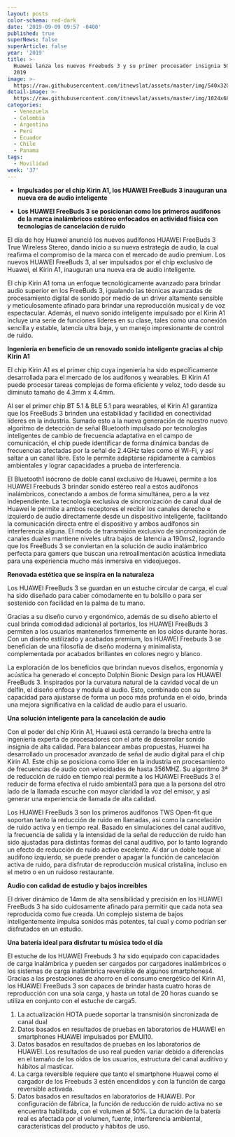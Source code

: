 ```yaml
---
layout: posts
color-schema: red-dark
date: '2019-09-09 09:57 -0400'
published: true
superNews: false
superArticle: false
year: '2019'
title: >-
  Huawei lanza los nuevos Freebuds 3 y su primer procesador insignia 5G en IFA
  2019
image: >-
  https://raw.githubusercontent.com/itnewslat/assets/master/img/540x320/Kirin-A1-p.jpg
detail-image: >-
  https://raw.githubusercontent.com/itnewslat/assets/master/img/1024x680/Kirin-A1-g.jpg
categories:
  - Venezuela
  - Colombia
  - Argentina
  - Perú
  - Ecuador
  - Chile
  - Panama
tags:
  - Movilidad
week: '37'
---
```

- **Impulsados por el chip Kirin A1,  los HUAWEI FreeBuds 3 inauguran una nueva era de audio inteligente**

- **Los HUAWEI FreeBuds 3 se posicionan como los primeros audífonos de la marca inalámbricos estéreo enfocados en actividad física con tecnologías de cancelación de ruido**

El día de hoy Huawei anunció los nuevos audífonos HUAWEI FreeBuds 3 True Wireless Stereo, dando inicio a su nueva estrategia de audio, la cual reafirma el compromiso de la marca con el mercado de audio premium. Los nuevos HUAWEI FreeBuds 3, al ser impulsados por el chip exclusivo de Huawei, el Kirin A1, inauguran una nueva era de audio inteligente.

El chip Kirin A1 toma un enfoque tecnológicamente avanzado para brindar audio superior en los FreeBuds 3, igualando las técnicas avanzadas de procesamiento digital de sonido por medio de un driver altamente sensible y meticulosamente afinado para brindar una reproducción musical y de voz espectacular. Además, el nuevo sonido inteligente impulsado por el Kirin A1 incluye una serie de funciones líderes en su clase, tales como una conexión sencilla y estable, latencia ultra baja, y un manejo impresionante de control de ruido. 

**Ingeniería en beneficio de un renovado sonido inteligente gracias al chip Kirin A1**

El chip Kirin A1 es el primer chip cuya ingeniería ha sido específicamente desarrollada para el mercado de los audífonos y wearables. El Kirin A1 puede procesar tareas complejas de forma eficiente y veloz, todo desde su diminuto tamaño de 4.3mm x 4.4mm.

Al ser el primer chip BT 5.1 & BLE 5.1 para wearables, el Kirin A1 garantiza que los FreeBuds 3 brinden una estabilidad y facilidad en conectividad líderes en la industria. Sumado esto a la nueva generación de nuestro nuevo algoritmo de detección de señal Bluetooth impulsado por tecnologías inteligentes de cambio de frecuencia adaptativa en el campo de comunicación, el chip puede identificar de forma dinámica bandas de frecuencias afectadas por la señal de 2.4GHz tales como el Wi-Fi, y así saltar a un canal libre. Esto le permite adaptarse rápidamente a cambios ambientales y lograr capacidades a prueba de interferencia.

El Bluetooth1 isócrono de doble canal exclusivo de Huawei, permite a los HUAWEI Freebuds 3 brindar sonido estéreo real a estos audífonos inalámbricos, conectando a ambos de forma simultánea, pero a la vez independiente. La tecnología exclusiva de sincronización de canal dual de Huawei le permite a ambos receptores el recibir los canales derecho e izquierdo de audio directamente desde un dispositivo inteligente, facilitando la comunicación directa entre el dispositivo y ambos audífonos sin interferencia alguna. El modo de transmisión exclusivo de sincronización de canales duales mantiene niveles ultra bajos de latencia a 190ms2, logrando que los FreeBuds 3 se conviertan en la solución de audio inalámbrico perfecta para gamers que buscan una retroalimentación acústica inmediata para una experiencia mucho más inmersiva en videojuegos. 

**Renovada estética que se inspira en la naturaleza**

Los HUAWEI FreeBuds 3 se guardan en un estuche circular de carga, el cual ha sido diseñado para caber cómodamente en tu bolsillo o para ser sostenido con facilidad en la palma de tu mano. 

Gracias a su diseño curvo y ergonómico, además de su diseño abierto el cual brinda comodidad adicional al portarlos, los HUAWEI FreeBuds 3 permiten a los usuarios mantenerlos firmemente en los oídos durante horas. Con un diseño estilizado y acabados premium, los HUAWEI Freebuds 3 se benefician de una filosofía de diseño moderna y minimalista, complementada por acabados brillantes en colores negro y blanco. 

La exploración de los beneficios que brindan nuevos diseños, ergonomía y acústica ha generado el concepto Dolphin Bionic Design para los HUAWEI FreeBuds 3. Inspirados por la curvatura natural de la cavidad vocal de un delfín, el diseño enfoca y modula el audio. Esto, combinado con su capacidad para ajustarse de forma un poco más profunda en el oído, brinda una mejora significativa en la calidad de audio para el usuario. 

**Una solución inteligente para la cancelación de audio**

Con el poder del chip Kirin A1, Huawei está cerrando la brecha entre la ingeniería experta de procesadores con el arte de desarrollar sonido insignia de alta calidad. Para balancear ambas propuestas, Huawei ha desarrollado un procesador avanzado de señal de audio digital para el chip Kirin A1. Este chip se posiciona como líder en la industria en procesamiento de frecuencias de audio con velocidades de hasta 356MHZ. Su algoritmo 3ª de reducción de ruido en tiempo real permite a los HUAWEI FreeBuds 3 el reducir de forma efectiva el ruido ambiental3 para que a la persona del otro lado de la llamada escuche con mayor claridad la voz del emisor, y así generar una experiencia de llamada de alta calidad. 

Los HUAWEI FreeBuds 3 son los primeros audífonos TWS Open-fit que soportan tanto la reducción de ruido en llamadas, así como la cancelación de ruido activa y en tiempo real. Basado en simulaciones del canal auditivo, la frecuencia de salida y la intensidad de la señal de reducción de ruido han sido ajustadas para distintas formas del canal auditivo, por lo tanto logrando un efecto de reducción de ruido activo excelente. Al dar un doble toque al audífono izquierdo, se puede prender o apagar la función de cancelación activa de ruido, para disfrutar de reproducción musical cristalina, incluso en el metro o en un ruidoso restaurante. 

**Audio con calidad de estudio y bajos increíbles**

El driver dinámico de 14mm de alta sensibilidad y precisión en los HUAWEI FreeBuds 3 ha sido cuidosamente afinado para permitir que cada nota sea reproducida como fue creada. Un complejo sistema de bajos inteligentemente impulsa sonidos más potentes, tal cual y como podrían ser disfrutados en un estudio. 

**Una batería ideal para disfrutar tu música todo el día**

El estuche de los HUAWEI Freebuds 3 ha sido equipado con capacidades de carga inalámbrica y pueden ser cargados por cargadores inalámbricos o los sistemas de carga inalámbrica reversible de algunos smartphones4. Gracias a las prestaciones de ahorro en el consumo energético del Kirin A1, los HUAWEI FreeBuds 3 son capaces de brindar hasta cuatro horas de reproducción con una sola carga, y hasta un total de 20 horas cuando se utiliza en conjunto con el estuche de carga5.
 
1. La actualización HOTA puede soportar la transmisión sincronizada de canal dual 
1. Datos basados en resultados de pruebas en laboratorios de HUAWEI en smartphones HUAWEI impulsados por EMUI10. 
1. Datos basados en resultados de pruebas en los laboratorios de HUAWEI. Los resultados de uso real pueden variar debido a diferencias en el tamaño de los oídos de los usuarios, estructura del canal auditivo y hábitos al masticar.  
1. La carga reversible requiere que tanto el smartphone Huawei como el cargador de los Freebuds 3 estén encendidos y con la función de carga reversible activada. 
1. Datos basados en resultados en laboratorios de HUAWEI. Por configuración de fábrica, la función de reducción de ruido activa no se encuentra habilitada, con el volumen al 50%. La duración de la batería real es afectada por el volumen, fuente, interferencia ambiental, características del producto y hábitos de uso.